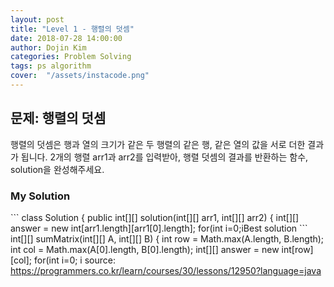 ```yaml
---
layout: post
title: "Level 1 - 행렬의 덧셈"
date: 2018-07-28 14:00:00
author: Dojin Kim
categories: Problem Solving
tags: ps algorithm
cover:  "/assets/instacode.png"
---
```


<h2>문제: 행렬의 덧셈</h2>

행렬의 덧셈은 행과 열의 크기가 같은 두 행렬의 같은 행, 같은 열의 값을 서로 더한 결과가 됩니다. 2개의 행렬 arr1과 arr2를 입력받아, 행렬 덧셈의 결과를 반환하는 함수, solution을 완성해주세요.



<h3>My Solution</h3>
```
class Solution {
  public int[][] solution(int[][] arr1, int[][] arr2) {
      int[][] answer = new int[arr1.length][arr1[0].length];
      for(int i=0;i<arr1.length;i++){
          for(int j=0;j<arr1[0].length;j++){
              answer[i][j] = arr1[i][j] + arr2[i][j];
          }
      }
      return answer;
  }
}
```


<h3>Best solution</h3>
```
 int[][] sumMatrix(int[][] A, int[][] B) {
    int row = Math.max(A.length, B.length);
    int col = Math.max(A[0].length, B[0].length);
    int[][] answer = new int[row][col];
    for(int i=0; i<row ; i++){
      for(int j=0; j<col; j++){
        answer[i][j] = A[i][j] + B[i][j];
      }
    }
        return answer;
    }
```




<bold> source: https://programmers.co.kr/learn/courses/30/lessons/12950?language=java </bold>
